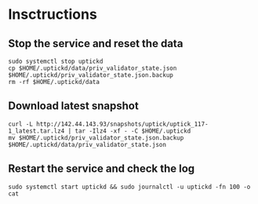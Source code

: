 # Insctructions
## Stop the service and reset the data
```
sudo systemctl stop uptickd
cp $HOME/.uptickd/data/priv_validator_state.json $HOME/.uptickd/priv_validator_state.json.backup
rm -rf $HOME/.uptickd/data
```
## Download latest snapshot
```
curl -L http://142.44.143.93/snapshots/uptick/uptick_117-1_latest.tar.lz4 | tar -Ilz4 -xf - -C $HOME/.uptickd
mv $HOME/.uptickd/priv_validator_state.json.backup $HOME/.uptickd/data/priv_validator_state.json
```
## Restart the service and check the log
```
sudo systemctl start uptickd && sudo journalctl -u uptickd -fn 100 -o cat
```
